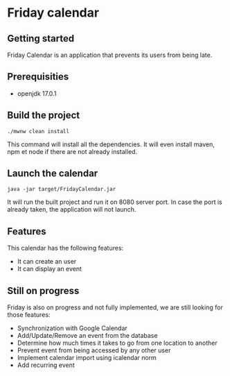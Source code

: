 # Friday calendar

## Getting started

Friday Calendar is an application that prevents its users from being late.

## Prerequisities

* openjdk 17.0.1

## Build the project

```
./mwnw clean install
```

This command will install all the dependencies.
It will even install maven, npm et node if there are not already installed.

## Launch the calendar

```
java -jar target/FridayCalendar.jar
```

It will run the built project and run it on 8080 server port.
In case the port is already taken, the application will not launch.

## Features

This calendar has the following features:

* It can create an user
* It can display an event

## Still on progress

Friday is also on progress and not fully implemented, we are still looking for
those features:

* Synchronization with Google Calendar
* Add/Update/Remove an event from the database
* Determine how much times it takes to go from one location to another
* Prevent event from being accessed by any other user
* Implement calendar import using icalendar norm
* Add recurring event
